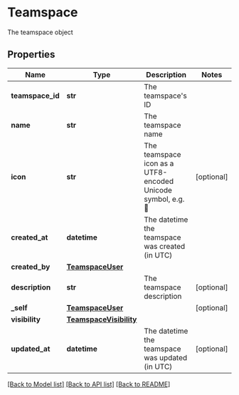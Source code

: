 # Teamspace

The teamspace object

## Properties

| Name             | Type                                              | Description                                                  | Notes      |
| ---------------- | ------------------------------------------------- | ------------------------------------------------------------ | ---------- |
| **teamspace_id** | **str**                                           | The teamspace&#39;s ID                                       |
| **name**         | **str**                                           | The teamspace name                                           |
| **icon**         | **str**                                           | The teamspace icon as a UTF8-encoded Unicode symbol, e.g. 🚀 | [optional] |
| **created_at**   | **datetime**                                      | The datetime the teamspace was created (in UTC)              |
| **created_by**   | [**TeamspaceUser**](TeamspaceUser.md)             |                                                              |
| **description**  | **str**                                           | The teamspace description                                    | [optional] |
| **\_self**       | [**TeamspaceUser**](TeamspaceUser.md)             |                                                              | [optional] |
| **visibility**   | [**TeamspaceVisibility**](TeamspaceVisibility.md) |                                                              |
| **updated_at**   | **datetime**                                      | The datetime the teamspace was updated (in UTC)              | [optional] |

[[Back to Model list]](../README.md#documentation-for-models) [[Back to API list]](../README.md#documentation-for-api-endpoints) [[Back to README]](../README.md)
